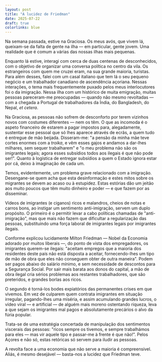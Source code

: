 ```yaml
---
layout: post
title: "A lucidez de Friedman"
date: 2025-07-22
draft: true
colorlinks: blue
---
```


Na semana passada, estive na Graciosa. Os meus avós, que vivem lá, queixam-se da falta de gente na ilha — em particular, gente jovem. Uma realidade que é comum a várias das nossas ilhas mais pequenas.

Enquanto lá estive, interagi com cerca de duas centenas de desconhecidos, com o objetivo de organizar uma conversa política no centro da vila. Os estrangeiros com quem me cruzei eram, na sua grande maioria, turistas. Para além desses, falei com um casal italiano que tem lá o seu pequeno negócio e um trabalhador canadiano de ascendência açoriana.
Nessas interações, o tema mais frequentemente puxado pelos meus interlocutores foi o da imigração. Nessa ilha com um histórico de muita emigração, muitas pessoas pareceram-me preocupadas — quando não mesmo revoltadas — com a chegada a Portugal de trabalhadores da Índia, do Bangladesh, do Nepal, _et cetera_.

Na Graciosa, as pessoas não sofrem de desconforto por terem vizinhos novos com costumes diferentes — nem os têm. O que as incomoda é o aspeto financeiro de estarem a pagar impostos para, alegadamente, sustentar esse pessoal que só lhes aparece através de ecrãs, a quem tudo é entregue de mão beijada. Disseram-me: "a pensão da minha mãe teve cortes enormes com a _troika_, e vêm esses gajos e andamos a dar-lhes milhares, sem sequer trabalharem" e "o meu problema não são os imigrantes legais; agora esses subsídios todos aos ilegais é que não pode ser!". Quanto à logística de entregar subsídios a quem o Estado ignora estar por cá, deixo à imaginação de cada um.

Temos, evidentemente, um problema grave relacionado com a imigração. Desengane-se quem acha que esta desinformação e estes mitos sobre os migrantes se devem ao acaso ou à estupidez. Estas estórias dão um jeitão aos muito poucos que têm muito dinheiro e poder — e que fazem por as disseminar.

Vídeos de imigrantes (e ciganos) ricos e malandros, cheios de notas e carros bons, ao instigar um sentimento anti-imigração, servem um duplo propósito. O primeiro é o permitir levar a cabo políticas chamadas de "anti-imigração", mas que mais não fazem que dificultar a regularização das pessoas, substituindo uma força laboral de imigrantes legais por imigrantes ilegais.

Conforme explicou lucidamente Milton Friedman — Nobel da Economia adorado por muitos liberais —, do ponto de vista dos empregadores, os imigrantes querem-se ilegais: "aceitam empregos que a maioria dos residentes deste país não está disposta a aceitar, fornecendo-lhes um tipo de mão de obra que eles não conseguem obter de outra maneira". Podem ser pagos abaixo do salário mínimo, e sem necessidade de descontos para a Segurança Social. Por sair mais barata aos donos do capital, a mão de obra ilegal cria sérios problemas aos restantes trabalhadores, que são preteridos, e grandes borlas aos ricos.

O segundo é torná-los bodes expiatórios das permanentes crises em que vivemos. Em vez de culparem quem contrata imigrantes em situação irregular, pagando-lhes uma miséria, e assim acumulando grandes lucros, o vídeo viral — e artificial — de alguém mais moreno ostentando riqueza, leva a que sejam os imigrantes mal pagos e absolutamente precários o alvo da fúria popular.

Trata-se de uma estratégia concertada de manipulação dos sentimentos viscerais das pessoas: "ricos sempre os tivemos, e sempre trabalhámos para eles — mas vir aquele tipo e passar-me à frente é que não!". Pelos Açores e não só, estas retóricas só servem para iludir as pessoas.

A revolta face a uma economia que não serve a maioria é compreensível. Aliás, é mesmo desejável — basta-nos a lucidez que Friedman teve.
